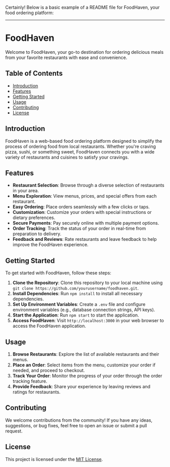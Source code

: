 Certainly! Below is a basic example of a README file for FoodHaven, your food ordering platform:

---

# FoodHaven

Welcome to FoodHaven, your go-to destination for ordering delicious meals from your favorite restaurants with ease and convenience.

## Table of Contents

- [Introduction](#introduction)
- [Features](#features)
- [Getting Started](#getting-started)
- [Usage](#usage)
- [Contributing](#contributing)
- [License](#license)

## Introduction

FoodHaven is a web-based food ordering platform designed to simplify the process of ordering food from local restaurants. Whether you're craving pizza, sushi, or something sweet, FoodHaven connects you with a wide variety of restaurants and cuisines to satisfy your cravings.

## Features

- **Restaurant Selection**: Browse through a diverse selection of restaurants in your area.
- **Menu Exploration**: View menus, prices, and special offers from each restaurant.
- **Easy Ordering**: Place orders seamlessly with a few clicks or taps.
- **Customization**: Customize your orders with special instructions or dietary preferences.
- **Secure Payments**: Pay securely online with multiple payment options.
- **Order Tracking**: Track the status of your order in real-time from preparation to delivery.
- **Feedback and Reviews**: Rate restaurants and leave feedback to help improve the FoodHaven experience.

## Getting Started

To get started with FoodHaven, follow these steps:

1. **Clone the Repository**: Clone this repository to your local machine using `git clone https://github.com/yourusername/foodhaven.git`.
2. **Install Dependencies**: Run `npm install` to install all necessary dependencies.
3. **Set Up Environment Variables**: Create a `.env` file and configure environment variables (e.g., database connection strings, API keys).
4. **Start the Application**: Run `npm start` to start the application.
5. **Access FoodHaven**: Visit `http://localhost:3000` in your web browser to access the FoodHaven application.

## Usage

1. **Browse Restaurants**: Explore the list of available restaurants and their menus.
2. **Place an Order**: Select items from the menu, customize your order if needed, and proceed to checkout.
3. **Track Your Order**: Monitor the progress of your order through the order tracking feature.
4. **Provide Feedback**: Share your experience by leaving reviews and ratings for restaurants.

## Contributing

We welcome contributions from the community! If you have any ideas, suggestions, or bug fixes, feel free to open an issue or submit a pull request.

## License

This project is licensed under the [MIT License](LICENSE).
